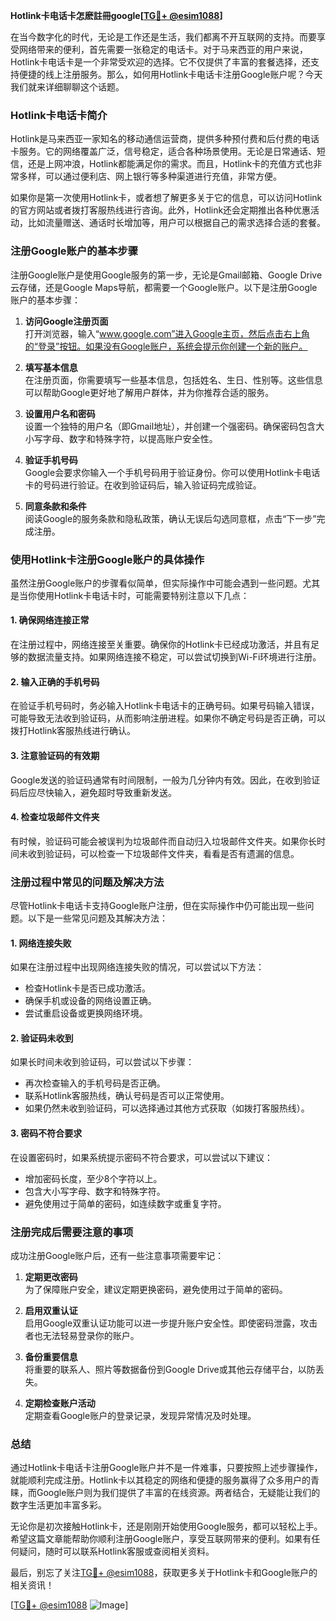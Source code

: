 **Hotlink卡电话卡怎麽註冊google[[TG💪+ @esim1088](https://t.me/s/esim1088)]**

在当今数字化的时代，无论是工作还是生活，我们都离不开互联网的支持。而要享受网络带来的便利，首先需要一张稳定的电话卡。对于马来西亚的用户来说，Hotlink卡电话卡是一个非常受欢迎的选择。它不仅提供了丰富的套餐选择，还支持便捷的线上注册服务。那么，如何用Hotlink卡电话卡注册Google账户呢？今天我们就来详细聊聊这个话题。

### Hotlink卡电话卡简介

Hotlink是马来西亚一家知名的移动通信运营商，提供多种预付费和后付费的电话卡服务。它的网络覆盖广泛，信号稳定，适合各种场景使用。无论是日常通话、短信，还是上网冲浪，Hotlink都能满足你的需求。而且，Hotlink卡的充值方式也非常多样，可以通过便利店、网上银行等多种渠道进行充值，非常方便。

如果你是第一次使用Hotlink卡，或者想了解更多关于它的信息，可以访问Hotlink的官方网站或者拨打客服热线进行咨询。此外，Hotlink还会定期推出各种优惠活动，比如流量赠送、通话时长增加等，用户可以根据自己的需求选择合适的套餐。

### 注册Google账户的基本步骤

注册Google账户是使用Google服务的第一步，无论是Gmail邮箱、Google Drive云存储，还是Google Maps导航，都需要一个Google账户。以下是注册Google账户的基本步骤：

1. **访问Google注册页面**  
   打开浏览器，输入“www.google.com”进入Google主页，然后点击右上角的“登录”按钮。如果没有Google账户，系统会提示你创建一个新的账户。

2. **填写基本信息**  
   在注册页面，你需要填写一些基本信息，包括姓名、生日、性别等。这些信息可以帮助Google更好地了解用户群体，并为你推荐合适的服务。

3. **设置用户名和密码**  
   设置一个独特的用户名（即Gmail地址），并创建一个强密码。确保密码包含大小写字母、数字和特殊字符，以提高账户安全性。

4. **验证手机号码**  
   Google会要求你输入一个手机号码用于验证身份。你可以使用Hotlink卡电话卡的号码进行验证。在收到验证码后，输入验证码完成验证。

5. **同意条款和条件**  
   阅读Google的服务条款和隐私政策，确认无误后勾选同意框，点击“下一步”完成注册。

### 使用Hotlink卡注册Google账户的具体操作

虽然注册Google账户的步骤看似简单，但实际操作中可能会遇到一些问题。尤其是当你使用Hotlink卡电话卡时，可能需要特别注意以下几点：

#### 1. 确保网络连接正常
在注册过程中，网络连接至关重要。确保你的Hotlink卡已经成功激活，并且有足够的数据流量支持。如果网络连接不稳定，可以尝试切换到Wi-Fi环境进行注册。

#### 2. 输入正确的手机号码
在验证手机号码时，务必输入Hotlink卡电话卡的正确号码。如果号码输入错误，可能导致无法收到验证码，从而影响注册进程。如果你不确定号码是否正确，可以拨打Hotlink客服热线进行确认。

#### 3. 注意验证码的有效期
Google发送的验证码通常有时间限制，一般为几分钟内有效。因此，在收到验证码后应尽快输入，避免超时导致重新发送。

#### 4. 检查垃圾邮件文件夹
有时候，验证码可能会被误判为垃圾邮件而自动归入垃圾邮件文件夹。如果你长时间未收到验证码，可以检查一下垃圾邮件文件夹，看看是否有遗漏的信息。

### 注册过程中常见的问题及解决方法

尽管Hotlink卡电话卡支持Google账户注册，但在实际操作中仍可能出现一些问题。以下是一些常见问题及其解决方法：

#### 1. 网络连接失败
如果在注册过程中出现网络连接失败的情况，可以尝试以下方法：
- 检查Hotlink卡是否已成功激活。
- 确保手机或设备的网络设置正确。
- 尝试重启设备或更换网络环境。

#### 2. 验证码未收到
如果长时间未收到验证码，可以尝试以下步骤：
- 再次检查输入的手机号码是否正确。
- 联系Hotlink客服热线，确认号码是否可以正常使用。
- 如果仍然未收到验证码，可以选择通过其他方式获取（如拨打客服热线）。

#### 3. 密码不符合要求
在设置密码时，如果系统提示密码不符合要求，可以尝试以下建议：
- 增加密码长度，至少8个字符以上。
- 包含大小写字母、数字和特殊字符。
- 避免使用过于简单的密码，如连续数字或重复字符。

### 注册完成后需要注意的事项

成功注册Google账户后，还有一些注意事项需要牢记：

1. **定期更改密码**  
   为了保障账户安全，建议定期更换密码，避免使用过于简单的密码。

2. **启用双重认证**  
   启用Google双重认证功能可以进一步提升账户安全性。即使密码泄露，攻击者也无法轻易登录你的账户。

3. **备份重要信息**  
   将重要的联系人、照片等数据备份到Google Drive或其他云存储平台，以防丢失。

4. **定期检查账户活动**  
   定期查看Google账户的登录记录，发现异常情况及时处理。

### 总结

通过Hotlink卡电话卡注册Google账户并不是一件难事，只要按照上述步骤操作，就能顺利完成注册。Hotlink卡以其稳定的网络和便捷的服务赢得了众多用户的青睐，而Google账户则为我们提供了丰富的在线资源。两者结合，无疑能让我们的数字生活更加丰富多彩。

无论你是初次接触Hotlink卡，还是刚刚开始使用Google服务，都可以轻松上手。希望这篇文章能帮助你顺利注册Google账户，享受互联网带来的便利。如果有任何疑问，随时可以联系Hotlink客服或查阅相关资料。

最后，别忘了关注[TG💪+ @esim1088](https://t.me/s/esim1088)，获取更多关于Hotlink卡和Google账户的相关资讯！

[[TG💪+ @esim1088](https://t.me/s/esim1088) ![Image](https://i.postimg.cc/4NQfJmqS/Snipaste-2025-05-13-00-14-12.png)]